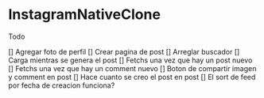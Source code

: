 # InstagramNativeClone

Todo

[] Agregar foto de perfil
[] Crear pagina de post
[] Arreglar buscador
[] Carga mientras se genera el post
[] Fetchs una vez que hay un post nuevo
[] Fetchs una vez que hay un comment nuevo
[] Boton de compartir imagen y comment en post
[] Hace cuanto se creo el post en post
[] El sort de feed por fecha de creacion funciona?
